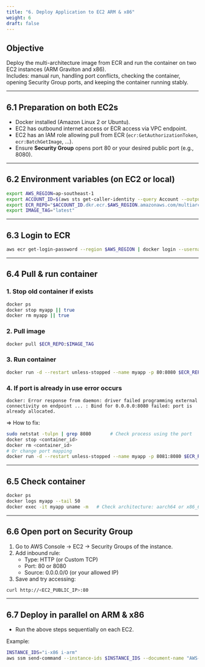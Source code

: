 ```yaml
---
title: "6. Deploy Application to EC2 ARM & x86"
weight: 6
draft: false
---
```


## Objective
Deploy the multi-architecture image from ECR and run the container on two EC2 instances (ARM Graviton and x86).  
Includes: manual run, handling port conflicts, checking the container, opening Security Group ports, and keeping the container running stably.

---

## 6.1 Preparation on both EC2s
- Docker installed (Amazon Linux 2 or Ubuntu).
- EC2 has outbound internet access or ECR access via VPC endpoint.
- EC2 has an IAM role allowing pull from ECR (`ecr:GetAuthorizationToken`, `ecr:BatchGetImage`, ...).
- Ensure **Security Group** opens port 80 or your desired public port (e.g., 8080).

---

## 6.2 Environment variables (on EC2 or local)
```bash
export AWS_REGION=ap-southeast-1
export ACCOUNT_ID=$(aws sts get-caller-identity --query Account --output text)
export ECR_REPO="$ACCOUNT_ID.dkr.ecr.$AWS_REGION.amazonaws.com/multiarch-demo"
export IMAGE_TAG="latest"
```

---

## 6.3 Login to ECR
```bash
aws ecr get-login-password --region $AWS_REGION | docker login --username AWS --password-stdin $ACCOUNT_ID.dkr.ecr.$AWS_REGION.amazonaws.com
```

---

## 6.4 Pull & run container

### 1. Stop old container if exists
```bash
docker ps
docker stop myapp || true
docker rm myapp || true
```

### 2. Pull image
```bash
docker pull $ECR_REPO:$IMAGE_TAG
```

### 3. Run container
```bash
docker run -d --restart unless-stopped --name myapp -p 80:8080 $ECR_REPO:$IMAGE_TAG
```

### 4. If port is already in use error occurs
```
docker: Error response from daemon: driver failed programming external connectivity on endpoint ... : Bind for 0.0.0.0:8080 failed: port is already allocated.
```
=> How to fix:
```bash
sudo netstat -tulpn | grep 8080       # Check process using the port
docker stop <container_id>
docker rm <container_id>
# Or change port mapping
docker run -d --restart unless-stopped --name myapp -p 8081:8080 $ECR_REPO:$IMAGE_TAG
```

---

## 6.5 Check container
```bash
docker ps
docker logs myapp --tail 50
docker exec -it myapp uname -m   # Check architecture: aarch64 or x86_64
```

---

## 6.6 Open port on Security Group
1. Go to AWS Console → EC2 → Security Groups of the instance.
2. Add inbound rule:  
   - Type: HTTP (or Custom TCP)  
   - Port: 80 or 8080  
   - Source: 0.0.0.0/0 (or your allowed IP)  
3. Save and try accessing:  
```bash
curl http://<EC2_PUBLIC_IP>:80
```

---

## 6.7 Deploy in parallel on ARM & x86
- Run the above steps sequentially on each EC2.

Example:
```bash
INSTANCE_IDS="i-x86 i-arm"
aws ssm send-command --instance-ids $INSTANCE_IDS --document-name "AWS-RunShellScript" --comment "Deploy multiarch" --parameters commands="aws ecr get-login-password --region $AWS_REGION | docker login --username AWS --password-stdin $ACCOUNT_ID.dkr.ecr.$AWS_REGION.amazonaws.com && docker pull $ECR_REPO:$IMAGE_TAG && docker stop myapp || true && docker rm myapp || true && docker run -d --restart unless-stopped --name myapp -p 80:8080 $ECR_REPO:$IMAGE_TAG"
```
